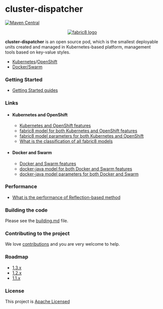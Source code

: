 cluster-dispatcher
=======

[![Maven Central](https://maven-badges.herokuapp.com/maven-central/io.fabric8/fabric8-project/badge.svg?style=flat-square)](https://maven-badges.herokuapp.com/maven-central/io.fabric8/fabric8-project/)

<p align="center">
  <a href="https://github.com/is-dream/cluster-dispatcher">
  	<img src="https://avatars1.githubusercontent.com/u/19262176?s=200&v=4" alt="fabric8 logo"/>
  </a>
</p>

<b>cluster-dispatcher</b> is an open source pod, which is the smallest deployable units created and managed in Kubernetes-based platform, management tools based on key-value styles.

* <a href="http://kubernetes.io/">Kubernetes</a>/<a href="http://https://www.openshift.com/">OpenShift</a>
* <a href="https://www.docker.com/">Docker/Swarm</a>

### Getting Started

* [Getting Started guides](get-started.md)


### Links

- #### Kubernetes and OpenShift

  * [Kubernetes and OpenShift features](docs/k8s-ocp-yaml-kinds.md)
  * [fabric8 model for both Kubernetes and OpenShift features](docs/k8s-ocp-kind-models.md) 
  * [fabric8 model parameters for both Kubernetes and OpenShift](docs/k8s-ocp-model-parameters.md)
  * [What is the classification of all fabric8 models](docs/k8s-ocp-yaml-classification.md)
  
- #### Docker and Swarm

  * [Docker and Swarm features](docs/docker-swarm-kinds.md)
  * [docker-java model for both Docker and Swarm features](docs/docker-swarm-kind-models.md) 
  * [docker-java model parameters for both Docker and Swarm](docs/docker-swarm-model-parameters.md)
  
### Performance

* [What is the performance of Reflection-based method](docs/perf-test.md)

### Building the code

Please see the [building.md](docs/building.md) file.

### Contributing to the project

We love [contributions](docs/contributing.md) and you are very welcome to help.

### Roadmap

* [1.3.x](docs/roadmap-1.3.0.md)
* [1.2.x](docs/roadmap-1.2.0.md)
* [1.1.x](docs/roadmap-1.1.0.md)


### License

This project is [Apache Licensed](license.txt)
